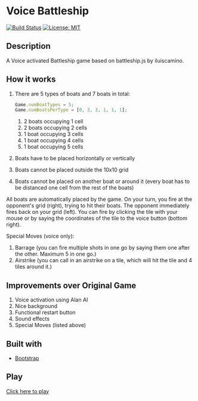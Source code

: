 # Voice Battleship
[![Build Status](https://scrutinizer-ci.com/g/lluiscamino/battleship.js/badges/build.png?b=master)](https://scrutinizer-ci.com/g/lluiscamino/battleship.js/build-status/master) [![License: MIT](https://img.shields.io/badge/License-MIT-yellow.svg)](https://github.com/lluiscamino/battleship.js/blob/master/LICENSE)

## Description
A Voice activated Battleship game based on battleship.js by iluiscamino. 
## How it works
1. There are 5 types of boats and 7 boats in total:

    ```js
    Game.numBoatTypes = 5;
    Game.numBoatsPerType = [0, 2, 2, 1, 1, 1];
    ```
   1. 2 boats occupying 1 cell
   2. 2 boats occupying 2 cells
   3. 1 boat occupying 3 cells
   4. 1 boat occupying 4 cells
   5. 1 boat occupying 5 cells
2. Boats have to be placed horizontally or vertically
3. Boats cannot be placed outside the 10x10 grid
4. Boats cannot be placed on another boat or around it (every boat has to be distanced one cell from the rest of the boats)

All boats are automatically placed by the game. On your turn, you fire at the opponent's grid (right), trying to hit their boats. The opponent immediately fires back on your grid (left). You can fire by clicking the tile with your mouse or by saying the coordinates of the tile to the voice button (bottom right).

Special Moves (voice only):

1. Barrage (you can fire multiple shots in one go by saying them one after the other. Maximum 5 in one go.)
2. Airstrike (you can call in an airstrike on a tile, which will hit the tile and 4 tiles around it.)

## Improvements over Original Game
1. Voice activation using Alan AI
2. Nice background
3. Functional restart button
4. Sound effects
5. Special Moves (listed above)

## Built with
* [Bootstrap](https://getbootstrap.com/)
## Play
[Click here to play](https://honorius.us/battleships/index.html)
